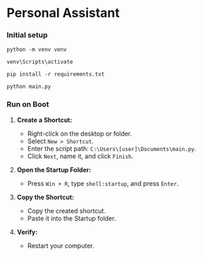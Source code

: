 # Personal Assistant

### Initial setup

`python -m venv venv`

`venv\Scripts\activate`

`pip install -r requirements.txt`

`python main.py`

### Run on Boot

1. **Create a Shortcut:**
   - Right-click on the desktop or folder.
   - Select `New > Shortcut`.
   - Enter the script path: `C:\Users\[user]\Documents\main.py`.
   - Click `Next`, name it, and click `Finish`.

2. **Open the Startup Folder:**
   - Press `Win + R`, type `shell:startup`, and press `Enter`.

3. **Copy the Shortcut:**
   - Copy the created shortcut.
   - Paste it into the Startup folder.

4. **Verify:**
   - Restart your computer.

